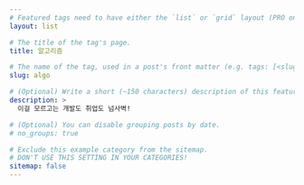 ```yaml
---
# Featured tags need to have either the `list` or `grid` layout (PRO only).
layout: list

# The title of the tag's page.
title: 알고리즘

# The name of the tag, used in a post's front matter (e.g. tags: [<slug>]).
slug: algo

# (Optional) Write a short (~150 characters) description of this featured tag.
description: >
  이걸 모르고는 개발도 취업도 넘사벽! 

# (Optional) You can disable grouping posts by date.
# no_groups: true

# Exclude this example category from the sitemap.
# DON'T USE THIS SETTING IN YOUR CATEGORIES!
sitemap: false
---
```

